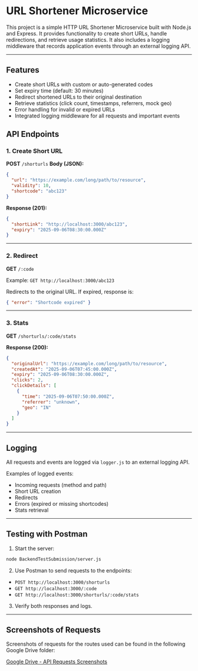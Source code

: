 # URL Shortener Microservice

This project is a simple HTTP URL Shortener Microservice built with Node.js and Express.
It provides functionality to create short URLs, handle redirections, and retrieve usage statistics.
It also includes a logging middleware that records application events through an external logging API.

---

## Features

* Create short URLs with custom or auto-generated codes
* Set expiry time (default: 30 minutes)
* Redirect shortened URLs to their original destination
* Retrieve statistics (click count, timestamps, referrers, mock geo)
* Error handling for invalid or expired URLs
* Integrated logging middleware for all requests and important events


## API Endpoints

### 1. Create Short URL

**POST** `/shorturls`
**Body (JSON):**

```json
{
  "url": "https://example.com/long/path/to/resource",
  "validity": 10,
  "shortcode": "abc123"
}
```

**Response (201):**

```json
{
  "shortLink": "http://localhost:3000/abc123",
  "expiry": "2025-09-06T08:30:00.000Z"
}
```

---

### 2. Redirect

**GET** `/:code`

Example: `GET http://localhost:3000/abc123`

Redirects to the original URL.
If expired, response is:

```json
{ "error": "Shortcode expired" }
```

---

### 3. Stats

**GET** `/shorturls/:code/stats`

**Response (200):**

```json
{
  "originalUrl": "https://example.com/long/path/to/resource",
  "createdAt": "2025-09-06T07:45:00.000Z",
  "expiry": "2025-09-06T08:30:00.000Z",
  "clicks": 2,
  "clickDetails": [
    {
      "time": "2025-09-06T07:50:00.000Z",
      "referrer": "unknown",
      "geo": "IN"
    }
  ]
}
```

---

## Logging

All requests and events are logged via `logger.js` to an external logging API.

Examples of logged events:

* Incoming requests (method and path)
* Short URL creation
* Redirects
* Errors (expired or missing shortcodes)
* Stats retrieval

---

## Testing with Postman

1. Start the server:

  ```bash
  node BackendTestSubmission/server.js
  ```
2. Use Postman to send requests to the endpoints:

  * `POST http://localhost:3000/shorturls`
  * `GET http://localhost:3000/:code`
  * `GET http://localhost:3000/shorturls/:code/stats`
3. Verify both responses and logs.

---

## Screenshots of Requests
Screenshots of requests for the routes used can be found in the following Google Drive folder:

[Google Drive - API Requests Screenshots](https://drive.google.com/drive/u/1/folders/1WkfJVD-K5VDn6Via-vv3ZgLIdv_YlNZm)
